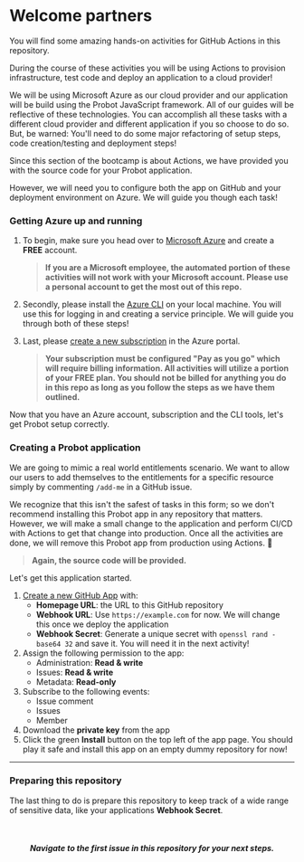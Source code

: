 # Welcome partners

You will find some amazing hands-on activities for GitHub Actions in this repository.

During the course of these activities you will be using Actions to provision infrastructure, test code and deploy an application to a cloud provider!

We will be using Microsoft Azure as our cloud provider and our application will be build using the Probot JavaScript framework. All of our guides will be reflective of these technologies. You can accomplish all these tasks with a different cloud provider and different application if you so choose to do so. But, be warned: You'll need to do some major refactoring of setup steps, code creation/testing and deployment steps!

Since this section of the bootcamp is about Actions, we have provided you with the source code for your Probot application.

However, we will need you to configure both the app on GitHub and your deployment environment on Azure. We will guide you though each task!

### Getting Azure up and running

1. To begin, make sure you head over to [Microsoft Azure](https://azure.microsoft.com/en-us/free/) and create a **FREE** account.

   > **If you are a Microsoft employee, the automated portion of these activities will not work with your Microsoft account. Please use a personal account to get the most out of this repo.**

2. Secondly, please install the [Azure CLI](https://docs.microsoft.com/en-us/cli/azure/install-azure-cli?view=azure-cli-latest) on your local machine. You will use this for logging in and creating a service principle. We will guide you through both of these steps!

3. Last, please [create a new subscription](https://docs.microsoft.com/en-us/azure/cost-management-billing/manage/create-subscription) in the Azure portal.

   > **Your subscription must be configured "Pay as you go" which will require billing information. All activities will utilize a portion of your FREE plan. You should not be billed for anything you do in this repo as long as you follow the steps as we have them outlined.**

Now that you have an Azure account, subscription and the CLI tools, let's get Probot setup correctly.

### Creating a Probot application

We are going to mimic a real world entitlements scenario. We want to allow our users to add themselves to the entitlements for a specific resource simply by commenting `/add-me` in a GitHub issue.

We recognize that this isn't the safest of tasks in this form; so we don't recommend installing this Probot app in any repository that matters. However, we will make a small change to the application and perform CI/CD with Actions to get that change into production. Once all the activities are done, we will remove this Probot app from production using Actions. 🎉

> **Again, the source code will be provided.**

Let's get this application started.

1. [Create a new GitHub App](https://github.com/settings/apps/new) with:
   - **Homepage URL**: the URL to this GitHub repository
   - **Webhook URL**: Use `https://example.com` for now. We will change this once we deploy the application
   - **Webhook Secret**: Generate a unique secret with `openssl rand -base64 32` and save it. You will need it in the next activity!
1. Assign the following permission to the app:
   - Administration: **Read & write**
   - Issues: **Read & write**
   - Metadata: **Read-only**
1. Subscribe to the following events:
   - Issue comment
   - Issues
   - Member
1. Download the **private key** from the app
1. Click the green **Install** button on the top left of the app page. You should play it safe and install this app on an empty dummy repository for now!

---

### Preparing this repository

The last thing to do is prepare this repository to keep track of a wide range of sensitive data, like your applications **Webhook Secret**.

<br>
<h5 align="center"> Navigate to the first issue in this repository for your next steps.</h5>
